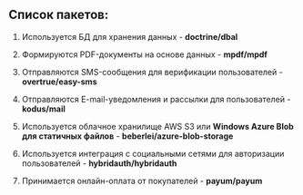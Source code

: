 ## Список пакетов: ## 

1. Используется БД для хранения данных - **doctrine/dbal**

4. Формируются PDF-документы на основе данных - **mpdf/mpdf**

5. Отправляются SMS-сообщения для верификации пользователей - **overtrue/easy-sms**

6. Отправляются E-mail-уведомления и рассылки для пользователей - **kodus/mail**

7. Используется облачное хранилище AWS S3 или **Windows Azure Blob для статичных файлов** - **beberlei/azure-blob-storage**

9. Используется интеграция с социальными сетями для авторизации пользователей - **hybridauth/hybridauth**

11. Принимается онлайн-оплата от покупателей - **payum/payum**
